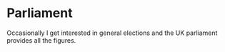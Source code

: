 # Parliament
Occasionally I get interested in general elections and
the UK parliament provides all the figures.
